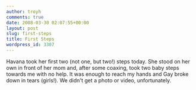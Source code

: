 ```yaml
---
author: troyh
comments: true
date: 2008-03-30 02:07:55+00:00
layout: post
slug: first-steps
title: First Steps
wordpress_id: 3307
---
```


Havana took her first two (not one, but two!) steps today. She stood on her own in front of her mom and, after some coaxing, took two baby steps towards me with no help. It was enough to reach my hands and Gay broke down in tears (girls!). We didn't get a photo or video, unfortunately.

